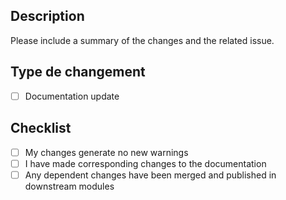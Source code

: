 ## Description
Please include a summary of the changes and the related issue. 

## Type de changement
- [ ] Documentation update

## Checklist
- [ ] My changes generate no new warnings
- [ ] I have made corresponding changes to the documentation
- [ ] Any dependent changes have been merged and published in downstream modules